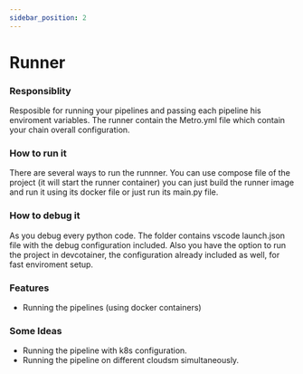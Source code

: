 ```yaml
---
sidebar_position: 2
---
```


# Runner

### Responsiblity
Resposible for running your pipelines and passing each pipeline his enviroment variables.
The runner contain the Metro.yml file which contain your chain overall configuration.

### How to run it
There are several ways to run the runnner.
You can use compose file of the project (it will start the runner container)
you can just build the runner image and run it using its docker file
or just run its main.py file.

### How to debug it
As you debug every python code.
The folder contains vscode launch.json file with the debug configuration included.
Also you have the option to run the project in devcotainer, the configuration already included as well, for fast enviroment setup.

### Features
- Running the pipelines (using docker containers) 

### Some Ideas
- Running the pipeline with k8s configuration.
- Running the pipeline on different cloudsm simultaneously. 

